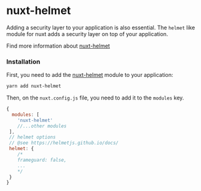 # nuxt-helmet

Adding a security layer to your application is also essential. The `helmet` like module for nuxt adds a security layer on top of your application.

Find more information about [nuxt-helmet](https://github.com/victor-perez/nuxt-helmet)

### Installation

First, you need to add the [nuxt-helmet](https://github.com/victor-perez/nuxt-helmet) module to your application:

```bash
yarn add nuxt-helmet
```

Then, on the `nuxt.config.js` file, you need to add it to the `modules` key.

```js
{
  modules: [
    'nuxt-helmet'
    //...other modules
 ],
 // helmet options
 // @see https://helmetjs.github.io/docs/
 helmet: {
    /*
    frameguard: false,
    ...
    */
 }
}
```
